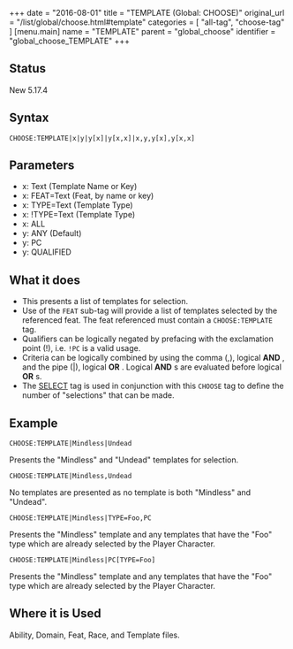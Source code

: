 +++
date = "2016-08-01"
title = "TEMPLATE (Global: CHOOSE)"
original_url = "/list/global/choose.html#template"
categories = [ "all-tag", "choose-tag" ]
[menu.main]
    name = "TEMPLATE"
    parent = "global_choose"
    identifier = "global_choose_TEMPLATE"
+++

## Status

New 5.17.4

## Syntax

`CHOOSE:TEMPLATE|x|y|y[x]|y[x,x]|x,y,y[x],y[x,x]`

## Parameters

-   x: Text (Template Name or Key)
-   x: FEAT=Text (Feat, by name or key)
-   x: TYPE=Text (Template Type)
-   x: !TYPE=Text (Template Type)
-   x: ALL
-   y: ANY (Default)
-   y: PC
-   y: QUALIFIED



What it does
------------

-   This presents a list of templates for selection.
-   Use of the `FEAT` sub-tag will provide a list of templates selected
    by the referenced feat. The feat referenced must contain a
    `CHOOSE:TEMPLATE` tag.
-   Qualifiers can be logically negated by prefacing with the
    exclamation point (!), i.e. `!PC` is a valid usage.
-   Criteria can be logically combined by using the comma (,), logical
    **AND** , and the pipe (|), logical **OR** . Logical **AND** s are
    evaluated before logical **OR** s.
-   The [SELECT](/list/global/other/select.html) tag is used in
    conjunction with this `CHOOSE` tag to define the number of
    "selections" that can be made.

Example
-------

`CHOOSE:TEMPLATE|Mindless|Undead`

Presents the "Mindless" and "Undead" templates for selection.

`CHOOSE:TEMPLATE|Mindless,Undead`

No templates are presented as no template is both "Mindless" and
"Undead".

`CHOOSE:TEMPLATE|Mindless|TYPE=Foo,PC`

Presents the "Mindless" template and any templates that have the "Foo"
type which are already selected by the Player Character.

`CHOOSE:TEMPLATE|Mindless|PC[TYPE=Foo]`

Presents the "Mindless" template and any templates that have the "Foo"
type which are already selected by the Player Character.

Where it is Used
----------------

Ability, Domain, Feat, Race, and Template files.

